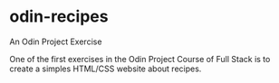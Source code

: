 # odin-recipes

An Odin Project Exercise

One of the first exercises in the Odin Project Course of Full Stack is to create a simples HTML/CSS website about recipes.

